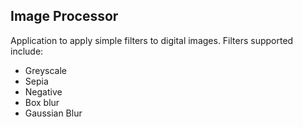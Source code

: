 ## Image Processor ##
Application to apply simple filters to digital images. 
Filters supported include:
- Greyscale
- Sepia
- Negative
- Box blur
- Gaussian Blur
